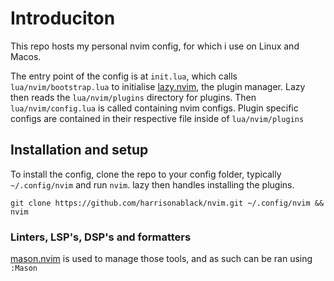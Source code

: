# Introduciton
This repo hosts my personal nvim config, for which i use on Linux and Macos.

The entry point of the config is at `init.lua`, which calls `lua/nvim/bootstrap.lua` to initialise [lazy.nvim](https://github.com/folke/lazy.nvim), the plugin manager. Lazy then reads the `lua/nvim/plugins` directory for plugins. Then `lua/nvim/config.lua` is called containing nvim configs. Plugin specific configs are contained in their respective file inside of `lua/nvim/plugins`   

## Installation and setup
To install the config, clone the repo to your config folder, typically `~/.config/nvim` and run `nvim`. lazy then handles installing the plugins.
```
git clone https://github.com/harrisonablack/nvim.git ~/.config/nvim && nvim
```
### Linters, LSP's, DSP's and formatters
[mason.nvim](https://github.com/williamboman/mason.nvim) is used to manage those tools, and as such can be ran using `:Mason`
